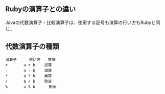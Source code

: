 ## Rubyの演算子との違い  
Javaの代数演算子・比較演算子は、使用する記号も演算の行い方もRubyと同じ。  
## 代数演算子の種類  
```
演算子　　  使い方　　意味
+	    a + b    加算
-	    a - b    減算
*	    a * b    乗算
/	    a / b    除算
%	    a % b	   剰余
```
